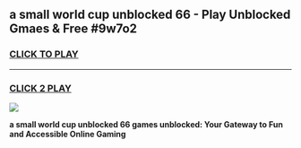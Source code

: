 
## a small world cup unblocked 66 - Play Unblocked Gmaes & Free #9w7o2
<h3>
<a href="https://news.freeplayer.one?title=a_small_world_cup_unblocked_66&ref=24F">CLICK TO PLAY</a></h3>
<hr>

<h3>
<a href="https://news.freeplayer.one?title=a_small_world_cup_unblocked_66&ref=24F">CLICK 2 PLAY</a>
  
</h3>

<a href="https://news.freeplayer.one?title=a_small_world_cup_unblocked_66&ref=24F/"><img src="https://clearcache.store/games.png"></a>


**a small world cup unblocked 66 games unblocked: Your Gateway to Fun and Accessible Online Gaming**
